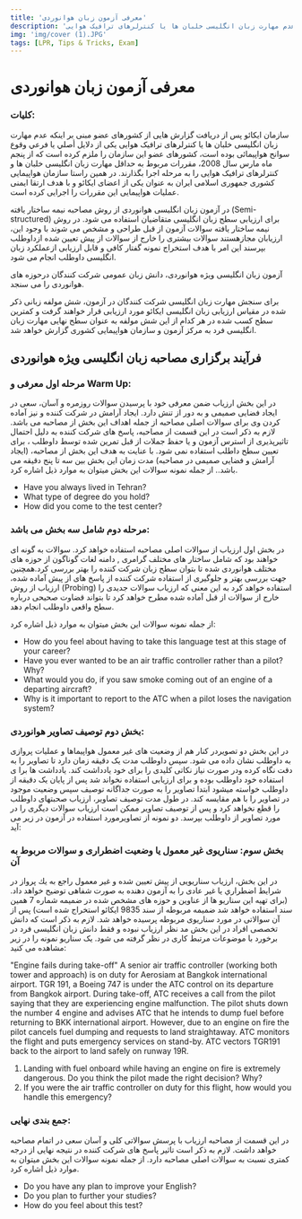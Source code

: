 ```yaml
---
title: 'معرفی آزمون زبان هوانوردی'
description: 'سازمان ایکائو پس از دریافت گزارش هایی از کشورهای عضو مبنی بر اینکه عدم مهارت زبان انگلیسی خلبان ها یا کنترلرهای ترافیک هوایی...'
img: 'img/cover (1).JPG'
tags: [LPR, Tips & Tricks, Exam]
---
```


# معرفی آزمون زبان هوانوردی

### کلیات:

سازمان ایکائو پس از دریافت گزارش هایی از کشورهای عضو مبنی بر اینکه عدم مهارت زبان انگلیسی خلبان ها یا کنترلرهای ترافیک هوایی یکی از دلایل أصلي يا فرعي وقوع سوانح هواپیمائی بوده است، کشورهای عضو این سازمان را ملزم کرده است که از پنجم ماه مارس سال 2008، مقررات مربوط به حداقل مهارت زبان انگلیسی خلبان ها و کنترلرهای ترافیک هوایی را به مرحله اجرا بگذارند. در همین راستا سازمان هواپیمایی کشوری جمهوری اسلامی ایران به عنوان یکی از اعضای ایکائو و با هدف ارتقا ایمنی عملیات هواپیمایی این مقررات را اجرایی کرده است.

در آزمون زبان انگلیسی هوانوردی از روش مصاحبه نیمه ساختار یافته (Semi-structured) برای ارزیابی سطح زبان انگلیسی متقاضیان استفاده می شود. در روش نیمه ساختار یافته سوالات آزمون از قبل طراحی و مشخص می شوند با وجود این، ارزیابان مجازهستند سوالات بیشتری را خارج از سوالات از پیش تعیین شده ازداوطلب بپرسند این امر با هدف استخراج نمونه گفتار کافی و قابل ارزیابی ازعملکرد زبان انگلیسی داوطلب انجام می شود.

آزمون زبان انگلیسی ویژه هوانوردی، دانش زبان عمومی شرکت کنندگان درحوزه های هوانوردی را می سنجد.

برای سنجش مهارت زبان انگلیسی شرکت کنندگان در آزمون، شش مولفه زبانی ذکر شده در مقیاس ارزیابی زبان انگلیسی ایکائو مورد ارزیابی قرار خواهند گرفت و کمترین سطح کسب شده در هر کدام از این شش مولفه به عنوان سطح نهایی مهارت زبان انگلیسی فرد به مرکز آزمون و سازمان هواپیمایی کشوری گزارش خواهد شد.

## فرآیند برگزاری مصاحبه زبان انگلیسی ویژه هوانوردی

### مرحله اول معرفی و Warm Up:

در این بخش ارزیاب ضمن معرفی خود با پرسیدن سوالات روزمره و آسان، سعی در ایجاد فضایی صمیمی و به دور از تنش دارد. ایجاد آرامش در شرکت کننده و نیز آماده کردن وی برای سوالات اصلی مصاحبه از جمله اهداف این بخش از مصاحبه می باشد. لازم به ذکر است در این قسمت از مصاحبه، پاسخ های شرکت کننده به دلیل احتمال تاثیرپذیری از استرس آزمون و یا حفظ جملات از قبل تمرین شده توسط داوطلب ، برای تعیین سطح داطلب استفاده نمی شود.
با عنایت به هدف این بخش از مصاحبه، (ایجاد آرامش و فضایی صمیمی در مصاحبه) مدت زمان این بخش بین سه تا پنج دقیقه می باشد..
از جمله نمونه سوالات این بخش میتوان به موارد ذیل اشاره کرد.

- Have you always lived in Tehran?
- What type of degree do you hold?
- How did you come to the test center?

### مرحله دوم شامل سه بخش می باشد:

در بخش اول ارزیاب از سوالات اصلی مصاحبه استفاده خواهد کرد. سوالات به گونه ای خواهند بود که شامل ساختار های مختلف گرامری , دامنه لغات گوناگون از حوزه های مختلف هوانوردی شده تا بتوان سطح زبان شرکت کننده را بهتر بررسی کرد.همچنین جهت بررسی بهتر و جلوگیری از استفاده شرکت کننده از پاسخ های از پیش آماده شده، ارزیاب از روش (Probing) استفاده خواهد کرد به این معنی که ارزیاب سوالات جدیدی را خارج از سوالات از قبل آماده شده مطرح خواهد کرد تا بتواند قضاوت صحیحی درباره سطح واقعی داوطلب انجام دهد.

از جمله نمونه سوالات این بخش میتوان به موارد ذیل اشاره کرد:

- How do you feel about having to take this language test at this stage of your career?
- Have you ever wanted to be an air traffic controller rather than a pilot? Why?
- What would you do, if you saw smoke coming out of an engine of a departing aircraft?
- Why is it important to report to the ATC when a pilot loses the navigation system?

### بخش دوم توصیف تصاویر هوانوردی:

در این بخش دو تصویردر کنار هم از وضعیت های غیر معمول هواپیماها و عملیات پروازی به داوطلب نشان داده می شود. سپس داوطلب مدت یک دقیقه زمان دارد تا تصاویر را به دقت نگاه کرده ودر صورت نیاز نکاتی کلیدی را برای خود یادداشت کند. یادداشت ها برا ی استفاده خود داوطلب بوده و برای ارزیابی استفاده نخواند شد پس از پایان یک دقیقه از داوطلب خواسته میشود ابتدا تصاویر را به صورت جداگانه توصیف سپس وضعیت موجود در تصاویر را با هم مقایسه کند. در طول مدت توصیف تصاویر، ارزیاب صحبتهای داوطلب را قطع نخواهد کرد و پس از توصیف تصاویر ممکن است ارزیاب سوالات دیگری را در مورد تصاویر از داوطلب بپرسد. دو نمونه از تصاویرمورد استفاده در آزمون در زیر می آید:

### بخش سوم: سناریوی غیر معمول یا وضعیت اضطراری و سوالات مربوط به آن

در این بخش، ارزیاب سناریویی از پیش تعیین شده و غیر معمول راجع به يك پرواز در شرايط اضطراري یا غیر عادی را به آزمون دهنده به صورت شفاهی توضیح خواهد داد. (برای تهیه این سناریو ها از عناوین و حوزه های مشخص شده در ضمیمه شماره 7 همین سند استفاده خواهد شد ضمیمه مربوطه از سند 9835 ایکائو استخراج شده است) پس از آن سوالاتی در مورد سناریوی مربوطه پرسیده خواهد شد. لازم به ذکر است که دانش تخصصی افراد در این بخش مد نظر ارزیاب نبوده و فقط دانش زبان انگلیسی فرد در برخورد با موضوعات مرتبط کاری در نظر گرفته می شود. یک سناریو نمونه را در زیر مشاهده می کنید:

"Engine fails during take-off"
A senior air traffic controller (working both tower and approach) is on duty for Aerosiam at Bangkok international airport. TGR 191, a Boeing 747 is under the ATC control on its departure from Bangkok airport. During take-off, ATC receives a call from the pilot saying that they are experiencing engine malfunction. The pilot shuts down the number 4 engine and advises ATC that he intends to dump fuel before returning to BKK international airport. However, due to an engine on fire the pilot cancels fuel dumping and requests to land straightaway. ATC monitors the flight and puts emergency services on stand-by. ATC vectors TGR191 back to the airport to land safely on runway 19R.

1. Landing with fuel onboard while having an engine on fire is extremely dangerous. Do you think the pilot made the right decision? Why?
2. If you were the air traffic controller on duty for this flight, how would you handle this emergency?

### جمع بندی نهایی:

در این قسمت از مصاحبه ارزیاب با پرسش سوالاتی کلی و آسان سعی در اتمام مصاحبه خواهد داشت. لازم به ذکر است تاثیر پاسخ های شرکت کننده در نتیجه نهایی از درجه کمتری نسبت به سوالات اصلی مصاحبه دارد. از جمله نمونه سوالات این بخش میتوان به موارد ذیل اشاره کرد.

- Do you have any plan to improve your English?
- Do you plan to further your studies?
- How do you feel about this test?
